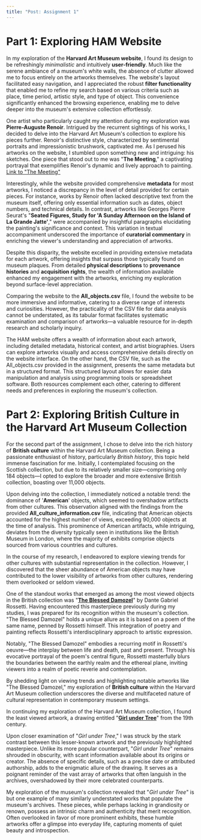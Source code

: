 ```yaml
---
title: "Post: Assignment 1"
---
```

# Part 1: Exploring HAM Website

In my exploration of the **Harvard Art Museum website**, I found its design to be refreshingly *minimalistic* and intuitively **user-friendly**. Much like the serene ambiance of a museum's white walls, the absence of clutter allowed me to focus entirely on the artworks themselves. The website's layout facilitated easy navigation, and I appreciated the robust **filter functionality** that enabled me to refine my search based on various criteria such as place, time period, artistic style, and type of object. This convenience significantly enhanced the browsing experience, enabling me to delve deeper into the museum's extensive collection effortlessly.

One artist who particularly caught my attention during my exploration was **Pierre-Auguste Renoir**. Intrigued by the recurrent sightings of his works, I decided to delve into the Harvard Art Museum's collection to explore his pieces further. Renoir's distinctive style, characterized by sentimental portraits and impressionistic brushwork, captivated me. As I perused his artworks on the website, I stumbled upon something new and intriguing: his sketches. One piece that stood out to me was "**The Meeting**," a captivating portrayal that exemplifies Renoir's dynamic and lively approach to painting. [Link to "The Meeting"](https://harvardartmuseums.org/collections/object/293701?position=293701)

Interestingly, while the website provided comprehensive **metadata** for most artworks, I noticed a discrepancy in the level of detail provided for certain pieces. For instance, works by Renoir often lacked descriptive text from the museum itself, offering only essential information such as dates, object numbers, and technical details. In contrast, artworks like Georges Pierre Seurat's "**Seated Figures, Study for 'A Sunday Afternoon on the Island of La Grande Jatte'**," were accompanied by insightful paragraphs elucidating the painting's significance and context. This variation in textual accompaniment underscored the importance of **curatorial commentary** in enriching the viewer's understanding and appreciation of artworks.

Despite this disparity, the website excelled in providing extensive metadata for each artwork, offering insights that surpass those typically found on museum plaques. From detailed **physical descriptions** to **provenance histories** and **acquisition rights**, the wealth of information available enhanced my engagement with the artworks, enriching my exploration beyond surface-level appreciation.

Comparing the website to the **All_objects.csv** file, I found the website to be more immersive and informative, catering to a diverse range of interests and curiosities. However, the practicality of the CSV file for data analysis cannot be understated, as its tabular format facilitates systematic examination and comparison of artworks—a valuable resource for in-depth research and scholarly inquiry.

The HAM website offers a wealth of information about each artwork, including detailed metadata, historical context, and artist biographies. Users can explore artworks visually and access comprehensive details directly on the website interface. On the other hand, the CSV file, such as the All_objects.csv provided in the assignment, presents the same metadata but in a structured format. This structured layout allows for easier data manipulation and analysis using programming tools or spreadsheet software.
Both resources complement each other, catering to different needs and preferences in exploring the museum's collection.

# Part 2: Exploring British Culture in the Harvard Art Museum Collection

For the second part of the assignment, I chose to delve into the rich history of **British culture** within the Harvard Art Museum collection. Being a passionate enthusiast of history, particularly *British history*, this topic held immense fascination for me. Initially, I contemplated focusing on the Scottish collection, but due to its relatively smaller size—comprising only 184 objects—I opted to explore the broader and more extensive British collection, boasting over 11,000 objects.

Upon delving into the collection, I immediately noticed a notable trend: the dominance of '**American**' objects, which seemed to overshadow artifacts from other cultures. This observation aligned with the findings from the provided **All_culture_information.csv** file, indicating that American objects accounted for the highest number of views, exceeding 90,000 objects at the time of analysis. This prominence of American artifacts, while intriguing, deviates from the diversity typically seen in institutions like the British Museum in London, where the majority of exhibits comprise objects sourced from various countries and cultures.

In the course of my research, I endeavored to explore viewing trends for other cultures with substantial representation in the collection. However, I discovered that the sheer abundance of American objects may have contributed to the lower visibility of artworks from other cultures, rendering them overlooked or seldom viewed.

One of the standout works that emerged as among the most viewed objects in the British collection was "**[The Blessed Damozel](https://harvardartmuseums.org/collections/object/299805)**" by Dante Gabriel Rossetti. Having encountered this masterpiece previously during my studies, I was prepared for its recognition within the museum's collection. "The Blessed Damozel" holds a unique allure as it is based on a poem of the same name, penned by Rossetti himself. This integration of poetry and painting reflects Rossetti's interdisciplinary approach to artistic expression.

Notably, "The Blessed Damozel" embodies a recurring motif in Rossetti's oeuvre—the interplay between life and death, past and present. Through his evocative portrayal of the poem's central figure, Rossetti masterfully blurs the boundaries between the earthly realm and the ethereal plane, inviting viewers into a realm of poetic reverie and contemplation.

By shedding light on viewing trends and highlighting notable artworks like "The Blessed Damozel," my exploration of **British culture** within the Harvard Art Museum collection underscores the diverse and multifaceted nature of cultural representation in contemporary museum settings.

In continuing my exploration of the Harvard Art Museum collection, I found the least viewed artwork, a drawing entitled "**[Girl under Tree](https://harvardartmuseums.org/collections/object/299036)**" from the 19th century. 

Upon closer examination of "*Girl under Tree*," I was struck by the stark contrast between this lesser-known artwork and the previously highlighted masterpiece. Unlike its more popular counterpart, "*Girl under Tree*" remains shrouded in obscurity, with scant information available about its origins or creator. The absence of specific details, such as a precise date or attributed authorship, adds to the enigmatic allure of the drawing. It serves as a poignant reminder of the vast array of artworks that often languish in the archives, overshadowed by their more celebrated counterparts.

My exploration of the museum's collection revealed that "*Girl under Tree*" is but one example of many similarly understated works that populate the museum's archives. These pieces, while perhaps lacking in grandiosity or renown, possess an intrinsic charm and authenticity that merit recognition. Often overlooked in favor of more prominent exhibits, these humble artworks offer a glimpse into everyday life, capturing moments of quiet beauty and introspection.

